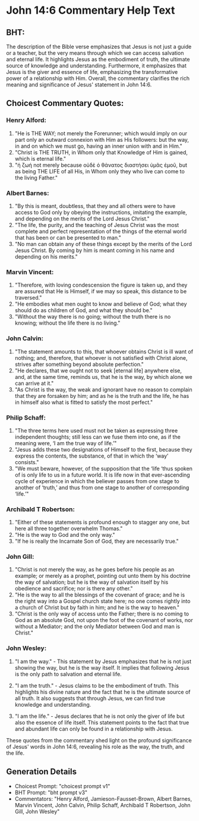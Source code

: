# John 14:6 Commentary Help Text

## BHT:
The description of the Bible verse emphasizes that Jesus is not just a guide or a teacher, but the very means through which we can access salvation and eternal life. It highlights Jesus as the embodiment of truth, the ultimate source of knowledge and understanding. Furthermore, it emphasizes that Jesus is the giver and essence of life, emphasizing the transformative power of a relationship with Him. Overall, the commentary clarifies the rich meaning and significance of Jesus' statement in John 14:6.

## Choicest Commentary Quotes:
### Henry Alford:
1. "He is THE WAY; not merely the Forerunner; which would imply on our part only an outward connexion with Him as His followers: but the way, in and on which we must go, having an inner union with and in Him."
2. "Christ is THE TRUTH, in Whom only that Knowledge of Him is gained, which is eternal life."
3. "ἡ ζωή not merely because οὐδὲ ὁ θάνατος διαστήσει ὑμᾶς ἐμοῦ, but as being THE LIFE of all His, in Whom only they who live can come to the living Father."

### Albert Barnes:
1. "By this is meant, doubtless, that they and all others were to have access to God only by obeying the instructions, imitating the example, and depending on the merits of the Lord Jesus Christ."
2. "The life, the purity, and the teaching of Jesus Christ was the most complete and perfect representation of the things of the eternal world that has been or can be presented to man."
3. "No man can obtain any of these things except by the merits of the Lord Jesus Christ. By coming by him is meant coming in his name and depending on his merits."

### Marvin Vincent:
1. "Therefore, with loving condescension the figure is taken up, and they are assured that He is Himself, if we may so speak, this distance to be traversed."
2. "He embodies what men ought to know and believe of God; what they should do as children of God, and what they should be."
3. "Without the way there is no going; without the truth there is no knowing; without the life there is no living."

### John Calvin:
1. "The statement amounts to this, that whoever obtains Christ is ill want of nothing; and, therefore, that whoever is not satisfied with Christ alone, strives after something beyond absolute perfection."
2. "He declares, that we ought not to seek [eternal life] anywhere else, and, at the same time, reminds us, that he is the way, by which alone we can arrive at it."
3. "As Christ is the way, the weak and ignorant have no reason to complain that they are forsaken by him; and as he is the truth and the life, he has in himself also what is fitted to satisfy the most perfect."

### Philip Schaff:
1. "The three terms here used must not be taken as expressing three independent thoughts; still less can we fuse them into one, as if the meaning were, ‘I am the true way of life.’"
2. "Jesus adds these two designations of Himself to the first, because they express the contents, the substance, of that in which the ‘way’ consists."
3. "We must beware, however, of the supposition that the ‘life ‘thus spoken of is only life to us in a future world. It is life now in that ever-ascending cycle of experience in which the believer passes from one stage to another of ‘truth,’ and thus from one stage to another of corresponding ‘life.’"

### Archibald T Robertson:
1. "Either of these statements is profound enough to stagger any one, but here all three together overwhelm Thomas."
2. "He is the way to God and the only way."
3. "If he is really the Incarnate Son of God, they are necessarily true."

### John Gill:
1. "Christ is not merely the way, as he goes before his people as an example; or merely as a prophet, pointing out unto them by his doctrine the way of salvation; but he is the way of salvation itself by his obedience and sacrifice; nor is there any other."
2. "He is the way to all the blessings of the covenant of grace; and he is the right way into a Gospel church state here; no one comes rightly into a church of Christ but by faith in him; and he is the way to heaven."
3. "Christ is the only way of access unto the Father; there is no coming to God as an absolute God, not upon the foot of the covenant of works, nor without a Mediator; and the only Mediator between God and man is Christ."

### John Wesley:
1. "I am the way." - This statement by Jesus emphasizes that he is not just showing the way, but he is the way itself. It implies that following Jesus is the only path to salvation and eternal life.

2. "I am the truth." - Jesus claims to be the embodiment of truth. This highlights his divine nature and the fact that he is the ultimate source of all truth. It also suggests that through Jesus, we can find true knowledge and understanding.

3. "I am the life." - Jesus declares that he is not only the giver of life but also the essence of life itself. This statement points to the fact that true and abundant life can only be found in a relationship with Jesus.

These quotes from the commentary shed light on the profound significance of Jesus' words in John 14:6, revealing his role as the way, the truth, and the life.


## Generation Details
- Choicest Prompt: "choicest prompt v1"
- BHT Prompt: "bht prompt v3"
- Commentators: "Henry Alford, Jamieson-Fausset-Brown, Albert Barnes, Marvin Vincent, John Calvin, Philip Schaff, Archibald T Robertson, John Gill, John Wesley"
